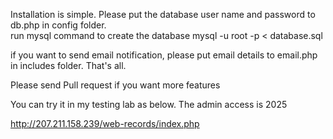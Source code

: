 Installation is simple.  Please put the database user name and password to db.php in config folder.  
run mysql command to create the database
mysql -u root -p < database.sql

if you want to send email notification, please put email details to email.php in includes folder.  That's all.  

Please send Pull request if you want more features

You can try it in my testing lab as below.  The admin access is 2025

http://207.211.158.239/web-records/index.php
